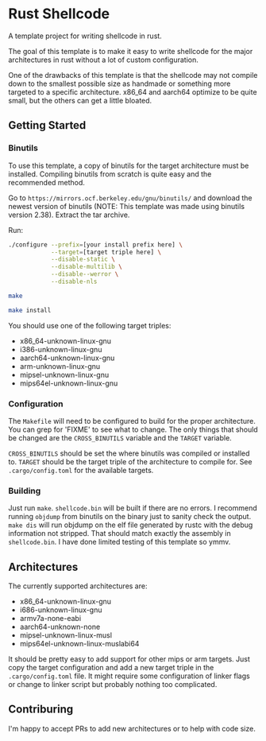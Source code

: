 # Rust Shellcode
A template project for writing shellcode in rust.

The goal of this template is to make it easy to write shellcode for the major architectures in rust without a lot of custom configuration.

One of the drawbacks of this template is that the shellcode may not compile down to the smallest possible size as handmade or something
more targeted to a specific architecture. x86_64 and aarch64 optimize to be quite small, but the others can get a little bloated.

## Getting Started
### Binutils
To use this template, a copy of binutils for the target architecture must be installed. Compiling binutils from scratch is quite easy
and the recommended method.

Go to `https://mirrors.ocf.berkeley.edu/gnu/binutils/` and download the newest version of binutils (NOTE: This template was made using binutils version 2.38).
Extract the tar archive.

Run:
```bash
./configure --prefix=[your install prefix here] \
            --target=[target triple here] \
            --disable-static \
            --disable-multilib \
            --disable--werror \
            --disable-nls

make

make install
```

You should use one of the following target triples:
 - x86_64-unknown-linux-gnu
 - i386-unknown-linux-gnu
 - aarch64-unknown-linux-gnu
 - arm-unknown-linux-gnu
 - mipsel-unknown-linux-gnu
 - mips64el-unknown-linux-gnu

### Configuration
The `Makefile` will need to be configured to build for the proper architecture. You can grep for 'FIXME' to
see what to change. The only things that should be changed are the `CROSS_BINUTILS` variable and the `TARGET` variable.

`CROSS_BINUTILS` should be set the where binutils was compiled or installed to. `TARGET` should be the target triple of
the architecture to compile for. See `.cargo/config.toml` for the available targets.

### Building
Just run `make`. `shellcode.bin` will be built if there are no errors. I recommend running `objdump` from binutils on the binary just to
sanity check the output. `make dis` will run objdump on the elf file generated by rustc with the debug information not stripped. That should
match exactly the assembly in `shellcode.bin`. I have done limited testing of this template so ymmv.

## Architectures
The currently supported architectures are:
 - x86_64-unknown-linux-gnu
 - i686-unknown-linux-gnu
 - armv7a-none-eabi
 - aarch64-unknown-none
 - mipsel-unknown-linux-musl
 - mips64el-unknown-linux-muslabi64

It should be pretty easy to add support for other mips or arm targets. Just copy the target configuration and add a new target triple in the
`.cargo/config.toml` file. It might require some configuration of linker flags or change to linker script but probably nothing too complicated.

## Contriburing
I'm happy to accept PRs to add new architectures or to help with code size.

